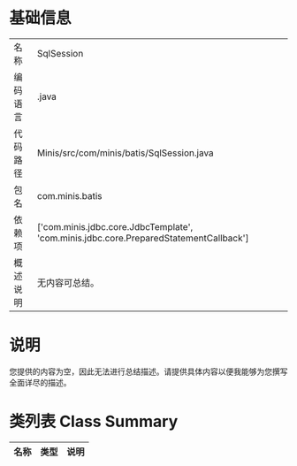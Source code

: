 # 基础信息

|      |      |
|------|------|
| 名称 | SqlSession |
| 编码语言 | .java |
| 代码路径 | Minis/src/com/minis/batis/SqlSession.java |
| 包名 | com.minis.batis |
| 依赖项 | ['com.minis.jdbc.core.JdbcTemplate', 'com.minis.jdbc.core.PreparedStatementCallback'] |
| 概述说明 | 无内容可总结。 |

# 说明

您提供的内容为空，因此无法进行总结描述。请提供具体内容以便我能够为您撰写全面详尽的描述。

# 类列表 Class Summary

| 名称   | 类型  | 说明 |
|-------|------|-------------|




